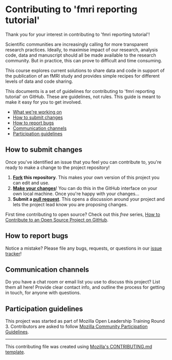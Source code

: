 # Contributing to 'fmri reporting tutorial'

Thank you for your interest in contributing to 'fmri reporting tutorial'! 

Scientific communities are increasingly calling for more transparent research practices. Ideally, to maximise impact of our research, analysis code, data and manuscript should all be made available to the research community. But in practice, this can prove to difficult and time consuming.

This course explores current solutions to share data and code in support of the publication of an fMRI study and provides simple recipes for different levels of data and code sharing.

This documents is a set of guidelines for contributing to 'fmri reporting tutorial' on GitHub. These are guidelines, not rules. This guide is meant to make it easy for you to get involved.

* [What we're working on](#what-were-working-on)
* [How to submit changes](#how-to-submit-changes)
* [How to report bugs](#how-to-report-bugs)
* [Communication channels](#communication-channels)
* [Participation guidelines](#participation-guidelines)

## How to submit changes
Once you've identified an issue that you feel you can contribute to, you're ready to make a change to the project repository!
 
  1. **[Fork](https://help.github.com/articles/fork-a-repo/) this repository**. This makes your own version of this project you can edit and use.
  2. **[Make your changes](https://guides.github.com/activities/forking/#making-changes)**! You can do this in the GitHub interface on your own local machine. Once you're happy with your changes...
  3. **Submit a [pull request](https://help.github.com/articles/proposing-changes-to-a-project-with-pull-requests/)**. This opens a discussion around your project and lets the project lead know you are proposing changes.

First time contributing to open source? Check out this *free* series, [How to Contribute to an Open Source Project on GitHub](https://egghead.io/series/how-to-contribute-to-an-open-source-project-on-github).

## How to report bugs

Notice a mistake? Please file any bugs, requests, or questions in our [issue tracker](https://github.com/cmaumet/fmri_reporting/issues)!

## Communication channels


Do you have a chat room or email list you use to discuss this project? List them all here! Provide clear contact info, and outline the process for getting in touch, for anyone with questions.

## Participation guidelines
This project was started as part of Mozilla Open Leadership Training Round 3. Contributors are asked to follow [Mozilla Community Participation Guidelines](https://www.mozilla.org/en-US/about/governance/policies/participation/).


---
This contributing file was created using [Mozilla's CONTRIBUTING.md template](https://github.com/acabunoc/mozsprint-repo-template/blob/master/CONTRIBUTING.md).
